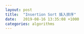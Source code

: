 ```yaml
---
layout: post
title:  "Insertion Sort 插入排序"
date:   2019-08-16 13:35:08 +1000
categories: algorithms
---
```


